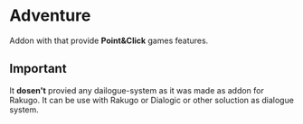 # Adventure
Addon with that provide **Point&amp;Click** games features.

## Important
It **dosen't** provied any dailogue-system as it was made as addon for Rakugo.
It can be use with Rakugo or Dialogic or other soluction as dialogue system.
